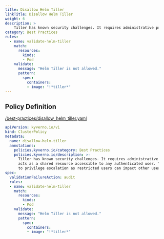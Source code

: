 ```yaml
---
title: Disallow Helm Tiller
linkTitle: Disallow Helm Tiller
weight: 6
description: >
    Tiller has known security challenges. It requires administrative privileges and  acts as a shared resource accessible to any authenticated user. Tiller can lead  to privilege escalation as restricted users can impact other users.
category: Best Practices
rules:
  - name: validate-helm-tiller
    match:
      resources:
        kinds:
        - Pod
    validate:
      message: "Helm Tiller is not allowed."  
      pattern:
        spec:
          containers:
          - image: "!*tiller*"
---
```


## Policy Definition
<a href="https://github.com/kyverno/policies/raw/main//best-practices/disallow_helm_tiller.yaml" target="-blank">/best-practices/disallow_helm_tiller.yaml</a>

```yaml
apiVersion: kyverno.io/v1
kind: ClusterPolicy
metadata:
  name: disallow-helm-tiller
  annotations:
    policies.kyverno.io/category: Best Practices
    policies.kyverno.io/description: >-
      Tiller has known security challenges. It requires administrative privileges and 
      acts as a shared resource accessible to any authenticated user. Tiller can lead 
      to privilege escalation as restricted users can impact other users.
spec:
  validationFailureAction: audit
  rules:
  - name: validate-helm-tiller
    match:
      resources:
        kinds:
        - Pod
    validate:
      message: "Helm Tiller is not allowed."  
      pattern:
        spec:
          containers:
          - image: "!*tiller*"
```
